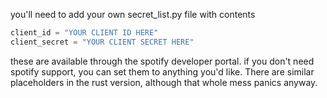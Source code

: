you'll need to add your own secret_list.py file with contents

```py
client_id = "YOUR CLIENT ID HERE"
client_secret = "YOUR CLIENT SECRET HERE"
```

these are available through the spotify developer portal. if you don't need spotify support, you can set them to anything you'd like. There are similar placeholders in the rust version, although that whole mess panics anyway.